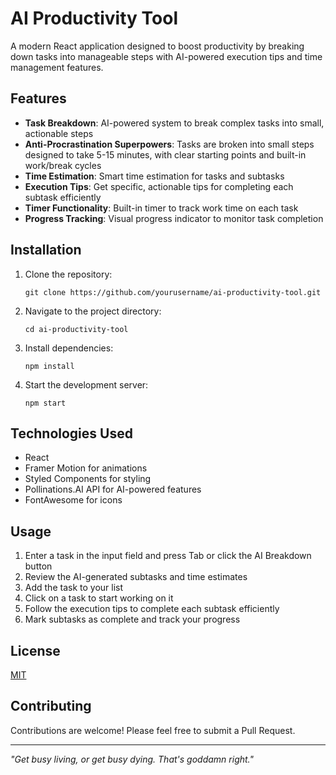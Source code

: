# AI Productivity Tool

A modern React application designed to boost productivity by breaking down tasks into manageable steps with AI-powered execution tips and time management features.

## Features

- **Task Breakdown**: AI-powered system to break complex tasks into small, actionable steps
- **Anti-Procrastination Superpowers**: Tasks are broken into small steps designed to take 5-15 minutes, with clear starting points and built-in work/break cycles
- **Time Estimation**: Smart time estimation for tasks and subtasks
- **Execution Tips**: Get specific, actionable tips for completing each subtask efficiently
- **Timer Functionality**: Built-in timer to track work time on each task
- **Progress Tracking**: Visual progress indicator to monitor task completion

## Installation

1. Clone the repository:
   ```
   git clone https://github.com/yourusername/ai-productivity-tool.git
   ```

2. Navigate to the project directory:
   ```
   cd ai-productivity-tool
   ```

3. Install dependencies:
   ```
   npm install
   ```

4. Start the development server:
   ```
   npm start
   ```

## Technologies Used

- React
- Framer Motion for animations
- Styled Components for styling
- Pollinations.AI API for AI-powered features
- FontAwesome for icons

## Usage

1. Enter a task in the input field and press Tab or click the AI Breakdown button
2. Review the AI-generated subtasks and time estimates
3. Add the task to your list
4. Click on a task to start working on it
5. Follow the execution tips to complete each subtask efficiently
6. Mark subtasks as complete and track your progress

## License

[MIT](https://choosealicense.com/licenses/mit/)

## Contributing

Contributions are welcome! Please feel free to submit a Pull Request.

---

*"Get busy living, or get busy dying. That's goddamn right."* 